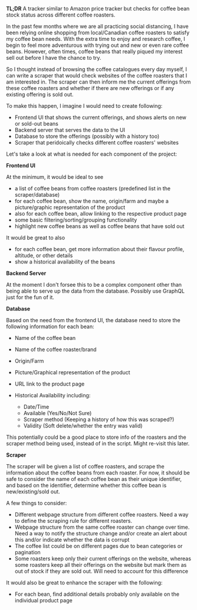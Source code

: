 **TL;DR** A tracker similar to Amazon price tracker but checks for coffee bean stock status across different coffee roasters.

In the past few months where we are all practicing social distancing, I have been relying online shopping from local/Canadian coffee roasters to satisfy my coffee bean needs. With the extra time to enjoy and research coffee, I begin to feel more adventurous with trying out and new or even rare coffee beans. However, often times, coffee beans that really piqued my interest sell out before I have the chance to try.

So I thought instead of browsing the coffee catalogues every day myself, I can write a scraper that would check websites of the coffee roasters that I am interested in. The scraper can then inform me the current offerings from these coffee roasters and whether if there are new offerings or if any existing offering is sold out.

To make this happen, I imagine I would need to create following:

- Frontend UI that shows the current offerings, and shows alerts on new or sold-out beans
- Backend server that serves the data to the UI
- Database to store the offerings (possibly with a history too)
- Scraper that peridoically checks different coffee roasters' websites


Let's take a look at what is needed for each component of the project:

**Frontend UI**

At the minimum, it would be ideal to see

- a list of coffee beans from coffee roasters (predefined list in the scraper/database)
- for each coffee bean, show the name, origin/farm and maybe a picture/graphic representation of the product
- also for each coffee bean, allow linking to the respective product page
- some basic filtering/sorting/grouping functionality
- highlight new coffee beans as well as coffee beans that have sold out

It would be great to also

- for each coffee bean, get more information about their flavour profile, altitude, or other details
- show a historical availability of the beans


**Backend Server**

At the moment I don't forsee this to be a complex component other than being able to serve up the data from the database. Possibly use GraphQL just for the fun of it.

**Database**

Based on the need from the frontend UI, the database need to store the following information for each bean:

- Name of the coffee bean
- Name of the coffee roaster/brand
- Origin/Farm
- Picture/Graphical representation of the product
- URL link to the product page
- Historical Availability including:

  - Date/Time
  - Available (Yes/No/Not Sure)
  - Scraper method (Keeping a history of how this was scraped?)
  - Validity (Soft delete/whether the entry was valid)

This potentially could be a good place to store info of the roasters and the scraper method being used, instead of in the script. Might re-visit this later.

**Scraper**

The scraper will be given a list of coffee roasters, and scrape the information about the coffee beans from each roaster. For now, it should be safe to consider the name of each coffee bean as their unique identifier, and based on the identifier, determine whether this coffee bean is new/existing/sold out.

A few things to consider:

- Different webpage structure from different coffee roasters. Need a way to define the scraping rule for different roasters.
- Webpage structure from the same coffee roaster can change over time. Need a way to notify the structure change and/or create an alert about this and/or indicate whether the data is corrupt
- The coffee list could be on different pages due to bean categories or pagination
- Some roasters keep only their current offerings on the website, whereas some roasters keep all their offerings on the website but mark them as out of stock if they are sold out. Will need to account for this difference

It would also be great to enhance the scraper with the following:

- For each bean, find additional details probably only available on the individual product page





